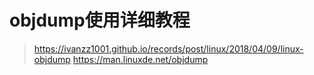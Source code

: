 # objdump使用详细教程
> https://ivanzz1001.github.io/records/post/linux/2018/04/09/linux-objdump
> https://man.linuxde.net/objdump
